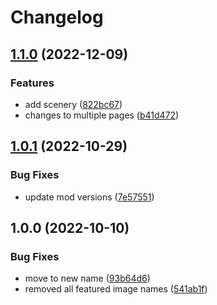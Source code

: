 # Changelog

## [1.1.0](https://github.com/channeloutfitters/channeloutfitters.com/compare/v1.0.1...v1.1.0) (2022-12-09)


### Features

* add scenery ([822bc67](https://github.com/channeloutfitters/channeloutfitters.com/commit/822bc67d82478ff3f8abc25b737c89156b2a2d9d))
* changes to multiple pages ([b41d472](https://github.com/channeloutfitters/channeloutfitters.com/commit/b41d4722a638367f9d5e908d999179adf6c20805))

## [1.0.1](https://github.com/channeloutfitters/channeloutfitters.com/compare/v1.0.0...v1.0.1) (2022-10-29)


### Bug Fixes

* update mod versions ([7e57551](https://github.com/channeloutfitters/channeloutfitters.com/commit/7e57551709b15385f62465de1e35c2fa892388ff))

## 1.0.0 (2022-10-10)


### Bug Fixes

* move to new name ([93b64d6](https://github.com/channeloutfitters/channeloutfitters.com/commit/93b64d6b9a51c67e031efd2694087ce40c3a80a7))
* removed all featured image names ([541ab1f](https://github.com/channeloutfitters/channeloutfitters.com/commit/541ab1f31c1f1277e680b4d6845bac5286d84222))
